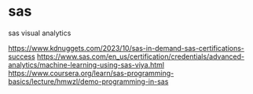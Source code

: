 # sas
sas visual analytics

https://www.kdnuggets.com/2023/10/sas-in-demand-sas-certifications-success
https://www.sas.com/en_us/certification/credentials/advanced-analytics/machine-learning-using-sas-viya.html
https://www.coursera.org/learn/sas-programming-basics/lecture/hmwzl/demo-programming-in-sas
